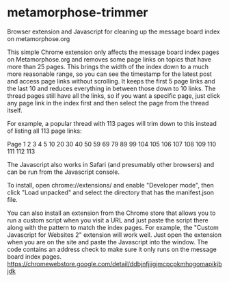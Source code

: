 # metamorphose-trimmer
Browser extension and Javascript for cleaning up the message board index on metamorphose.org

This simple Chrome extension only affects the message board index pages on Metamorphose.org and removes some page links on topics that have more than 25 pages. This brings the width of the index down to a much more reasonable range, so you can see the timestamp for the latest post and access page links without scrolling. It keeps the first 5 page links and the last 10 and reduces everything in between those down to 10 links. The thread pages still have all the links, so if you want a specific page, just click any page link in the index first and then select the page from the thread itself.

For example, a popular thread with 113 pages will trim down to this instead of listing all 113 page links:

Page 1 2 3 4 5 10 20 30 40 50 59 69 79 89 99 104 105 106 107 108 109 110 111 112 113

The Javascript also works in Safari (and presumably other browsers) and can be run from the Javascript console.

To install, open chrome://extensions/ and enable "Developer mode", then click "Load unpacked" and select the directory that has the manifest.json file.

You can also install an extension from the Chrome store that allows you to run a custom script when you visit a URL and just paste the script there along with the pattern to match the index pages. For example, the "Custom Javascript for Websites 2" extension will work well. Just open the extension when you are on the site and paste the Javascript into the window. The code contains an address check to make sure it only runs on the message board index pages. https://chromewebstore.google.com/detail/ddbjnfjiigjmcpcpkmhogomapikjbjdk
